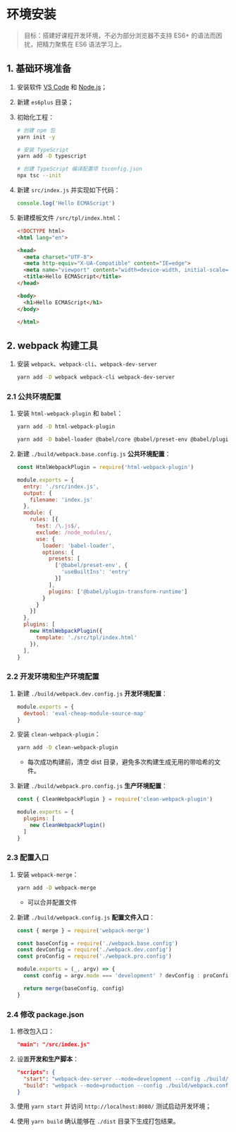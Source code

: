 # 环境安装

> 目标：搭建好课程开发环境，不必为部分浏览器不支持 ES6+ 的语法而困扰，把精力聚焦在 ES6 语法学习上。

## 1. 基础环境准备

1. 安装软件 [VS Code](https://code.visualstudio.com/) 和 [Node.js](https://nodejs.org/)；
2. 新建 `es6plus` 目录；
3. 初始化工程：

   ```bash
   # 创建 npm 包
   yarn init -y

   # 安装 TypeScript
   yarn add -D typescript

   # 创建 TypeScript 编译配置项 tsconfig.json
   npx tsc --init
   ```

4. 新建 `src/index.js` 并实现如下代码：

   ```ts
   console.log('Hello ECMAScript')
   ```

5. 新建模板文件 `/src/tpl/index.html`：

   ```html
   <!DOCTYPE html>
   <html lang="en">

   <head>
     <meta charset="UTF-8">
     <meta http-equiv="X-UA-Compatible" content="IE=edge">
     <meta name="viewport" content="width=device-width, initial-scale=1.0">
     <title>Hello ECMAScript</title>
   </head>

   <body>
     <h1>Hello ECMAScript</h1>
   </body>

   </html>
   ```

## 2. webpack 构建工具

1. 安装 `webpack`、`webpack-cli`、`webpack-dev-server`

   ```bash
   yarn add -D webpack webpack-cli webpack-dev-server
   ```

### 2.1 公共环境配置

1. 安装 `html-webpack-plugin` 和 `babel`：

   ```bash
   yarn add -D html-webpack-plugin

   yarn add -D babel-loader @babel/core @babel/preset-env @babel/plugin-transform-runtime
   ```

2. 新建 `./build/webpack.base.config.js` **公共环境配置**：

   ```js
   const HtmlWebpackPlugin = require('html-webpack-plugin')

   module.exports = {
     entry: './src/index.js',
     output: {
       filename: 'index.js'
     },
     module: {
       rules: [{
         test: /\.js$/,
         exclude: /node_modules/,
         use: {
           loader: 'babel-loader',
           options: {
             presets: [
               ['@babel/preset-env', {
                 'useBuiltIns': 'entry'
               }]
             ],
             plugins: ['@babel/plugin-transform-runtime']
           }
         }
       }]
     },
     plugins: [
       new HtmlWebpackPlugin({
         template: './src/tpl/index.html'
       }),
     ],
   }
   ```

### 2.2 开发环境和生产环境配置

1. 新建 `./build/webpack.dev.config.js` **开发环境配置**：

   ```js
   module.exports = {
     devtool: 'eval-cheap-module-source-map'
   }
   ```

2. 安装 `clean-webpack-plugin`：

   ```bash
   yarn add -D clean-webpack-plugin
   ```

   - 每次成功构建前，清空 dist 目录，避免多次构建生成无用的带哈希的文件。

3. 新建 `./build/webpack.pro.config.js` **生产环境配置**：

   ```js
   const { CleanWebpackPlugin } = require('clean-webpack-plugin')

   module.exports = {
     plugins: [
       new CleanWebpackPlugin()
     ]
   }
   ```

### 2.3 配置入口

1. 安装 `webpack-merge`：

   ```bash
   yarn add -D webpack-merge
   ```

   - 可以合并配置文件

2. 新建 `./build/webpack.config.js` **配置文件入口**：

   ```js
   const { merge } = require('webpack-merge')

   const baseConfig = require('./webpack.base.config')
   const devConfig = require('./webpack.dev.config')
   const proConfig = require('./webpack.pro.config')

   module.exports = (_, argv) => {
     const config = argv.mode === 'development' ? devConfig : proConfig

     return merge(baseConfig, config)
   }
   ```

### 2.4 修改 package.json

1. 修改包入口：

   ```json
   "main": "/src/index.js"
   ```

2. 设置**开发和生产脚本**：

   ```json
   "scripts": {
     "start": "webpack-dev-server --mode=development --config ./build/webpack.config.js",
     "build": "webpack --mode=production --config ./build/webpack.config.js"
   }
   ```

3. 使用 `yarn start` 并访问 `http://localhost:8080/` 测试启动开发环境；
4. 使用 `yarn build` 确认能够在 `./dist` 目录下生成打包结果。
